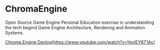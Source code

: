 # ChromaEngine
Open Source Game Engine
Personal Education exercise in understanding the tech begind Game Engine Architecture, Rendering and Animation Systems.

[Chroma Engine Devlog](https://learnopengl.com/img/index_image2.png)(https://www.youtube.com/watch?v=YeyiEYRT1Ac)
